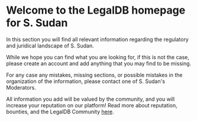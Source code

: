 <!-- TITLE: S. Sudan -->
<!-- SUBTITLE: Welcome to the legalDB home of S. Sudan -->

# Welcome to the LegalDB homepage for S. Sudan

In this section you will find all relevant information regarding the regulatory and juridical landscape of S. Sudan.

While we hope you can find what you are looking for, if this is not the case, please create an account and add anything that you may find to be missing.

For any case any mistakes, missing sections, or possible mistakes in the organization of the information, please contact one of S. Sudan's Moderators.

All information you add will be valued by the community, and you will increase your reputation on our platform! Read more about reputation, bounties, and the LegalDB Community [here](http://legaldb.herokuapp.com/legaldb/community).
